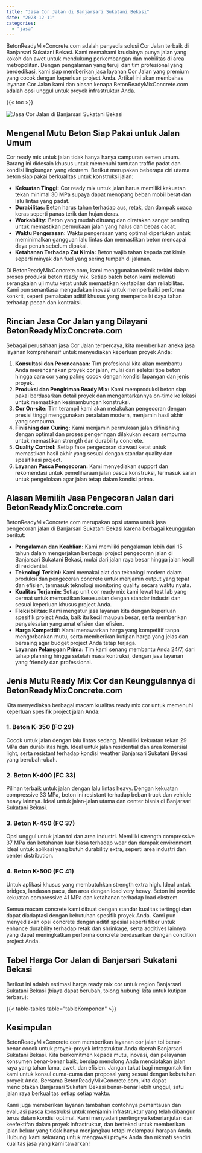 ```yaml
---
title: "Jasa Cor Jalan di Banjarsari Sukatani Bekasi"
date: "2023-12-11"
categories: 
  - "jasa"
---
```


BetonReadyMixConcrete.com adalah penyedia solusi Cor Jalan terbaik di Banjarsari Sukatani Bekasi. Kami memahami krusialnya punya jalan yang kokoh dan awet untuk mendukung perkembangan dan mobilitas di area metropolitan. Dengan pengalaman yang teruji dan tim profesional yang berdedikasi, kami siap memberikan jasa layanan Cor Jalan yang premium yang cocok dengan keperluan project Anda. Artikel ini akan membahas layanan Cor Jalan kami dan alasan kenapa BetonReadyMixConcrete.com adalah opsi unggul untuk proyek infrastruktur Anda.

{{< toc >}}

![Jasa Cor Jalan di Banjarsari Sukatani Bekasi](https://betoncor8.github.io/cor/harga-beton-readymix-concrete%20(28).png)

## Mengenal Mutu Beton Siap Pakai untuk Jalan Umum

Cor ready mix untuk jalan tidak hanya hanya campuran semen umum. Barang ini didesain khusus untuk memenuhi tuntutan traffic padat dan kondisi lingkungan yang ekstrem. Berikut merupakan beberapa ciri utama beton siap pakai berkualitas untuk konstruksi jalan:

- **Kekuatan Tinggi:** Cor ready mix untuk jalan harus memiliki kekuatan tekan minimal 30 MPa supaya dapat menopang beban mobil berat dan lalu lintas yang padat.
- **Durabilitas:** Beton harus tahan terhadap aus, retak, dan dampak cuaca keras seperti panas terik dan hujan deras.
- **Workability:** Beton yang mudah dituang dan diratakan sangat penting untuk memastikan permukaan jalan yang halus dan bebas cacat.
- **Waktu Pengerasan:** Waktu pengerasan yang optimal diperlukan untuk meminimalkan gangguan lalu lintas dan memastikan beton mencapai daya penuh sebelum dipakai.
- **Ketahanan Terhadap Zat Kimia:** Beton wajib tahan kepada zat kimia seperti minyak dan fuel yang sering tumpah di jalanan.

Di BetonReadyMixConcrete.com, kami menggunakan teknik terkini dalam proses produksi beton ready mix. Setiap batch beton kami melewati serangkaian uji mutu ketat untuk memastikan kestabilan dan reliabilitas. Kami pun senantiasa mengadakan inovasi untuk memperbaiki performa konkrit, seperti pemakaian aditif khusus yang memperbaiki daya tahan terhadap pecah dan kontraksi.

## Rincian Jasa Cor Jalan yang Dilayani BetonReadyMixConcrete.com

Sebagai perusahaan jasa Cor Jalan terpercaya, kita memberikan aneka jasa layanan komprehensif untuk menyediakan keperluan proyek Anda:

1. **Konsultasi dan Perencanaan:** Tim profesional kita akan membantu Anda merencanakan proyek cor jalan, mulai dari seleksi tipe beton hingga cara cor yang paling cocok dengan kondisi lapangan dan jenis proyek.
2. **Produksi dan Pengiriman Ready Mix:** Kami memproduksi beton siap pakai berdasarkan detail proyek dan mengantarkannya on-time ke lokasi untuk memastikan kesinambungan konstruksi.
3. **Cor On-site:** Tim terampil kami akan melakukan pengecoran dengan presisi tinggi menggunakan peralatan modern, menjamin hasil akhir yang sempurna.
4. **Finishing dan Curing:** Kami menjamin permukaan jalan difinishing dengan optimal dan proses pengeringan dilakukan secara sempurna untuk memastikan strength dan durability concrete.
5. **Quality Control:** Setiap fase pengecoran diawasi ketat untuk memastikan hasil akhir yang sesuai dengan standar quality dan spesifikasi project.
6. **Layanan Pasca Pengecoran:** Kami menyediakan support dan rekomendasi untuk pemeliharaan jalan pasca konstruksi, termasuk saran untuk pengelolaan agar jalan tetap dalam kondisi prima.

## Alasan Memilih Jasa Pengecoran Jalan dari BetonReadyMixConcrete.com

BetonReadyMixConcrete.com merupakan opsi utama untuk jasa pengecoran jalan di Banjarsari Sukatani Bekasi karena berbagai keunggulan berikut:

- **Pengalaman dan Keahlian:** Kami memiliki pengalaman lebih dari 15 tahun dalam mengerjakan berbagai project pengecoran jalan di Banjarsari Sukatani Bekasi, mulai dari jalan raya besar hingga jalan kecil di residential.
- **Teknologi Terkini:** Kami memakai alat dan teknologi modern dalam produksi dan pengecoran concrete untuk menjamin output yang tepat dan efisien, termasuk teknologi monitoring quality secara waktu nyata.
- **Kualitas Terjamin:** Setiap unit cor ready mix kami lewat test lab yang cermat untuk memastikan kesesuaian dengan standar industri dan sesuai keperluan khusus project Anda.
- **Fleksibilitas:** Kami mengatur jasa layanan kita dengan keperluan spesifik project Anda, baik itu kecil maupun besar, serta memberikan penyelesaian yang amat efisien dan efisien.
- **Harga Kompetitif:** Kami menawarkan harga yang kompetitif tanpa mengorbankan mutu, serta memberikan kutipan harga yang jelas dan bersaing agar budget project Anda tetap terjaga.
- **Layanan Pelanggan Prima:** Tim kami senang membantu Anda 24/7, dari tahap planning hingga setelah masa kontruksi, dengan jasa layanan yang friendly dan professional.

## Jenis Mutu Ready Mix Cor dan Keunggulannya di BetonReadyMixConcrete.com

Kita menyediakan berbagai macam kualitas ready mix cor untuk memenuhi keperluan spesifik project jalan Anda:

### 1\. Beton K-350 (FC 29)

Cocok untuk jalan dengan lalu lintas sedang. Memiliki kekuatan tekan 29 MPa dan durabilitas high. Ideal untuk jalan residential dan area komersial light, serta resistant terhadap kondisi weather Banjarsari Sukatani Bekasi yang berubah-ubah.

### 2\. Beton K-400 (FC 33)

Pilihan terbaik untuk jalan dengan lalu lintas heavy. Dengan kekuatan compressive 33 MPa, beton ini resistant terhadap beban truck dan vehicle heavy lainnya. Ideal untuk jalan-jalan utama dan center bisnis di Banjarsari Sukatani Bekasi.

### 3\. Beton K-450 (FC 37)

Opsi unggul untuk jalan tol dan area industri. Memiliki strength compressive 37 MPa dan ketahanan luar biasa terhadap wear dan dampak environment. Ideal untuk aplikasi yang butuh durability extra, seperti area industri dan center distribution.

### 4\. Beton K-500 (FC 41)

Untuk aplikasi khusus yang membutuhkan strength extra high. Ideal untuk bridges, landasan pacu, dan area dengan load very heavy. Beton ini provide kekuatan compressive 41 MPa dan ketahanan terhadap load ekstrem.

Semua macam concrete kami dibuat dengan standar kualitas tertinggi dan dapat diadaptasi dengan kebutuhan spesifik proyek Anda. Kami pun menyediakan opsi concrete dengan aditif spesial seperti fiber untuk enhance durability terhadap retak dan shrinkage, serta additives lainnya yang dapat meningkatkan performa concrete berdasarkan dengan condition project Anda.

## Tabel Harga Cor Jalan di Banjarsari Sukatani Bekasi

Berikut ini adalah estimasi harga ready mix cor untuk region Banjarsari Sukatani Bekasi (biaya dapat berubah, tolong hubungi kita untuk kutipan terbaru):

{{< table-tables table="tableKomponen" >}}

## Kesimpulan

BetonReadyMixConcrete.com memberikan layanan cor jalan tol benar-benar cocok untuk proyek-proyek infrastruktur Anda daerah Banjarsari Sukatani Bekasi. Kita berkomitmen kepada mutu, inovasi, dan pelayanan konsumen benar-benar baik, bersiap menolong Anda menciptakan jalan raya yang tahan lama, awet, dan efisien. Jangan takut bagi mengontak tim kami untuk konsul cuma-cuma dan proposal yang sesuai dengan kebutuhan proyek Anda. Bersama BetonReadyMixConcrete.com, kita dapat menciptakan Banjarsari Sukatani Bekasi benar-benar lebih unggul, satu jalan raya berkualitas setiap setiap waktu.

Kami juga memberikan layanan tambahan contohnya pemantauan dan evaluasi pasca konstruksi untuk menjamin infrastruktur yang telah dibangun terus dalam kondisi optimal. Kami menyadari pentingnya keberlanjutan dan keefektifan dalam proyek infrastruktur, dan bertekad untuk memberikan jalan keluar yang tidak hanya menjangkau tetapi melampaui harapan Anda. Hubungi kami sekarang untuk mengawali proyek Anda dan nikmati sendiri kualitas jasa yang kami tawarkan!
